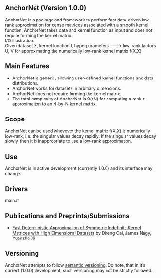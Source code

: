 ## AnchorNet (Version 1.0.0)
AnchorNet is a
package and framework to perform fast data-driven low-rank approximation for dense matrices associated with
a smooth kernel function. AnchorNet takes data and kernel function as input and does not require forming the kernel matrix.    
I/O illustration:    
Given dataset X, kernel function f, hyperparameters ---> low-rank factors U, V for approximating the numerically low-rank kernel matrix f(X,X)


## Main Features
* AnchorNet is generic, allowing user-defined kernel functions and data distributions. 
* AnchorNet works for datasets in arbitrary dimensions.
* AnchorNet does not require forming the kernel matrix.
* The total complexity of AnchorNet is O(rN) for computing a rank-r approximaiton to an N-by-N kernel matrix.

## Scope
AnchorNet can be used whevever the kernel matrix f(X,X) is numerically low-rank, i.e. the singular values decay rapidly. 
If the singular values decay slowly, then it is inappropriate to use a low-rank approximation.

## Use
AnchorNet is in active development (currently 1.0.0) and its interface may change.

## Drivers
main.m

## Publications and Preprints/Submissions
 -  [Fast Deterministic Approximation of Symmetric Indefinite Kernel Matrices with High Dimensional Datasets](https://arxiv.org/abs/2102.05215) by Difeng Cai, James Nagy, Yuanzhe Xi


## Versioning
AnchorNet attempts to follow [semantic versioning](https://www.semver.org). Do note, that in
it's current (1.0.0) development, such versioning may not be strictly
followed.
